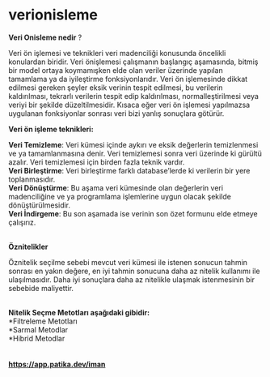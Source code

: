 # verionisleme

**Veri Onisleme nedir** ? 

Veri ön işlemesi ve teknikleri veri madenciliği konusunda öncelikli konulardan biridir. Veri
önişlemesi çalışmanın başlangıç aşamasında, bitmiş bir model ortaya koymamışken elde
olan veriler üzerinde yapılan tamamlama ya da iyileştirme fonksiyonlarıdır.
Veri ön işlemesinde dikkat edilmesi gereken şeyler eksik verinin tespit edilmesi, bu verilerin
kaldırılması, tekrarlı verilerin tespit edip kaldırılması, normalleştirilmesi veya veriyi bir şekilde
düzeltilmesidir. Kısaca eğer veri ön işlemesi yapılmazsa uygulanan fonksiyonlar sonrası veri
bizi yanlış sonuçlara götürür.

**Veri ön işleme teknikleri:**<br/>

**Veri Temizleme**: Veri kümesi içinde aykırı ve eksik değerlerin temizlenmesi ve ya
tamamlanmasına denir. Veri temizlemesi sonra veri üzerinde ki gürültü azalır. Veri
temizlemesi için birden fazla teknik vardır.<br/>
**Veri Birleştirme**: Veri birleştirme farklı database’lerde ki verilerin bir yere toplanmasıdır.<br/>
**Veri Dönüştürme**: Bu aşama veri kümesinde olan değerlerin veri madenciliğine ve ya
programlama işlemlerine uygun olacak şekilde dönüştürülmesidir.<br/>
**Veri İndirgeme**: Bu son aşamada ise verinin son özet formunu elde etmeye çalışırız.
<br/>
<br/>


**Öznitelikler**

Öznitelik seçilme sebebi mevcut veri kümesi ile istenen sonucun tahmin sonrası en yakın
değere, en iyi tahmin sonucuna daha az nitelik kullanımı ile ulaşılmasıdır. Daha iyi sonuçlara
daha az nitelikle ulaşmak istenmesinin bir sebebide maliyettir.<br/>
<br/>


**Nitelik Seçme Metotları aşağıdaki gibidir:**<br/>
*Filtreleme Metotları<br/>
*Sarmal Metodlar<br/>
*Hibrid Metodlar<br/>
<br/>
<br/>
**https://app.patika.dev/iman**
